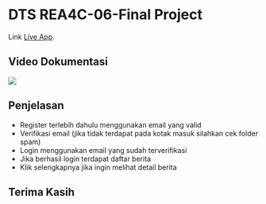 # DTS REA4C-06-Final Project

Link [Live App](https://dts4c-06-final.vercel.app/). 

## Video Dokumentasi
![](http://i.imgur.com/OUkLi.gif)

## Penjelasan

- Register terlebih dahulu menggunakan email yang valid
- Verifikasi email (jika tidak terdapat pada kotak masuk silahkan cek folder spam)
- Login menggunakan email yang sudah terverifikasi
- Jika berhasil login terdapat daftar berita
- Klik selengkapnya jika ingin melihat detail berita

## Terima Kasih
